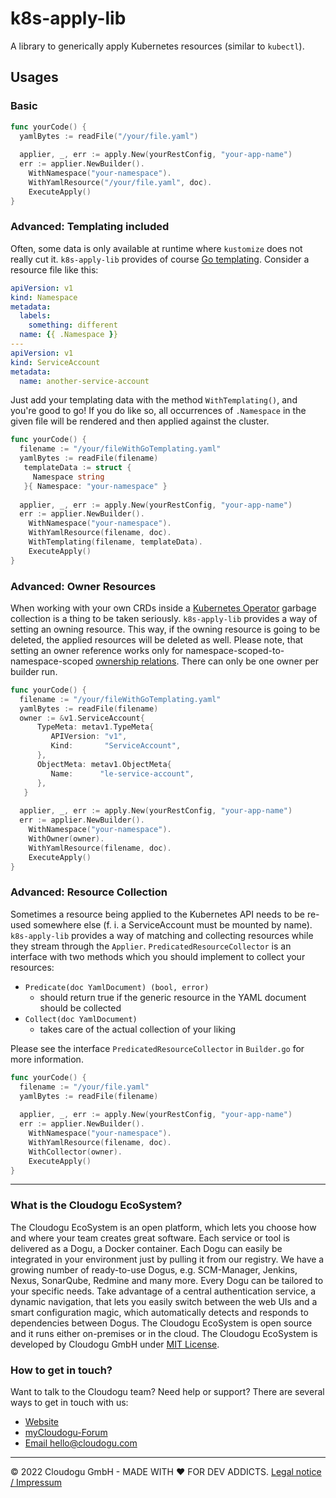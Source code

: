 # k8s-apply-lib

A library to generically apply Kubernetes resources (similar to `kubectl`).

## Usages

### Basic

```go
func yourCode() {
  yamlBytes := readFile("/your/file.yaml")
  
  applier, _, err := apply.New(yourRestConfig, "your-app-name")
  err := applier.NewBuilder().
    WithNamespace("your-namespace").
    WithYamlResource("/your/file.yaml", doc).
    ExecuteApply()
}
```

### Advanced: Templating included

Often, some data is only available at runtime where `kustomize` does not really cut it. `k8s-apply-lib` provides of course [Go templating](https://golangdocs.com/templates-in-golang). Consider a resource file like this:
```yaml
apiVersion: v1
kind: Namespace
metadata:
  labels:
    something: different
  name: {{ .Namespace }}
---
apiVersion: v1
kind: ServiceAccount
metadata:
  name: another-service-account
```

Just add your templating data with the method `WithTemplating()`, and you're good to go! If you do like so, all occurrences of `.Namespace` in the given file will be rendered and then applied against the cluster.

```go
func yourCode() {
  filename := "/your/fileWithGoTemplating.yaml"
  yamlBytes := readFile(filename)
   templateData := struct {
     Namespace string
   }{ Namespace: "your-namespace" }
   
  applier, _, err := apply.New(yourRestConfig, "your-app-name")
  err := applier.NewBuilder().
    WithNamespace("your-namespace").
    WithYamlResource(filename, doc).
    WithTemplating(filename, templateData).
    ExecuteApply()
}
```

### Advanced: Owner Resources

When working with your own CRDs inside a [Kubernetes Operator](https://kubernetes.io/docs/concepts/extend-kubernetes/operator/) garbage collection is a thing to be taken seriously. `k8s-apply-lib` provides a way of setting an owning resource. This way, if the owning resource is going to be deleted, the applied resources will be deleted as well. Please note, that setting an owner reference works only for namespace-scoped-to-namespace-scoped [ownership relations](https://kubernetes.io/docs/concepts/overview/working-with-objects/owners-dependents/). There can only be one owner per builder run.

```go
func yourCode() {
  filename := "/your/fileWithGoTemplating.yaml"
  yamlBytes := readFile(filename)
  owner := &v1.ServiceAccount{
      TypeMeta: metav1.TypeMeta{
         APIVersion: "v1",
         Kind:       "ServiceAccount",
      },
      ObjectMeta: metav1.ObjectMeta{
         Name:      "le-service-account",
      },
   }
   
  applier, _, err := apply.New(yourRestConfig, "your-app-name")
  err := applier.NewBuilder().
    WithNamespace("your-namespace").
    WithOwner(owner).
    WithYamlResource(filename, doc).
    ExecuteApply()
}
```
### Advanced: Resource Collection

Sometimes a resource being applied to the Kubernetes API needs to be re-used somewhere else (f. i. a ServiceAccount must be mounted by name). `k8s-apply-lib` provides a way of matching and collecting resources while they stream through the `Applier`. `PredicatedResourceCollector` is an interface with two methods which you should implement to collect your resources:
- `Predicate(doc YamlDocument) (bool, error)`
  - should return true if the generic resource in the YAML document should be collected 
- `Collect(doc YamlDocument)`
  - takes care of the actual collection of your liking

Please see the interface `PredicatedResourceCollector` in `Builder.go` for more information.

```go
func yourCode() {
  filename := "/your/file.yaml"
  yamlBytes := readFile(filename)
   
  applier, _, err := apply.New(yourRestConfig, "your-app-name")
  err := applier.NewBuilder().
    WithNamespace("your-namespace").
    WithYamlResource(filename, doc).
    WithCollector(owner).
    ExecuteApply()
}
```

---

### What is the Cloudogu EcoSystem?

The Cloudogu EcoSystem is an open platform, which lets you choose how and where your team creates great software. Each
service or tool is delivered as a Dogu, a Docker container. Each Dogu can easily be integrated in your environment just
by pulling it from our registry. We have a growing number of ready-to-use Dogus, e.g. SCM-Manager, Jenkins, Nexus,
SonarQube, Redmine and many more. Every Dogu can be tailored to your specific needs. Take advantage of a central
authentication service, a dynamic navigation, that lets you easily switch between the web UIs and a smart configuration
magic, which automatically detects and responds to dependencies between Dogus. The Cloudogu EcoSystem is open source and
it runs either on-premises or in the cloud. The Cloudogu EcoSystem is developed by Cloudogu GmbH
under [MIT License](https://cloudogu.com/license.html).

### How to get in touch?

Want to talk to the Cloudogu team? Need help or support? There are several ways to get in touch with us:

* [Website](https://cloudogu.com)
* [myCloudogu-Forum](https://forum.cloudogu.com/topic/34?ctx=1)
* [Email hello@cloudogu.com](mailto:hello@cloudogu.com)

---
&copy; 2022 Cloudogu GmbH - MADE WITH :heart:&nbsp;FOR DEV
ADDICTS. [Legal notice / Impressum](https://cloudogu.com/imprint.html)
